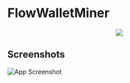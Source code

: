 # FlowWalletMiner


  <p align="center">
    <a href="https://discord.com/users/758709216386482187">
        <img src="https://discord.c99.nl/widget/theme-3/758709216386482187.png"/>
    </a>
</p>

## Screenshots

![App Screenshot](https://via.placeholder.com/468x300?text=App+Screenshot+Here)

